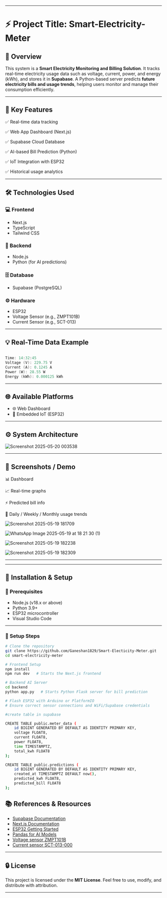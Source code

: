 
---

# ⚡ Project Title: Smart-Electricity-Meter

## 📌 Overview

This system is a **Smart Electricity Monitoring and Billing Solution**. It tracks real-time electricity usage data such as voltage, current, power, and energy (kWh), and stores it in **Supabase**. A Python-based server predicts **future electricity bills and usage trends**, helping users monitor and manage their consumption efficiently.

---

## 🧠 Key Features

✅ Real-time data tracking

✅ Web App Dashboard (Next.js)

✅ Supabase Cloud Database

✅ AI-based Bill Prediction (Python)

✅ IoT Integration with ESP32

✅ Historical usage analytics

---

## 🛠️ Technologies Used

### 💻 Frontend

* Next.js
* TypeScript
* Tailwind CSS

### 🧩 Backend

* Node.js
* Python (for AI predictions)

### 🗄️ Database

* Supabase (PostgreSQL)

### ⚙️ Hardware

* ESP32
* Voltage Sensor (e.g., ZMPT101B)
* Current Sensor (e.g., SCT-013)

---

## 💡 Real-Time Data Example

```cpp

Time: 14:32:45
Voltage (V): 229.75 V
Current (A): 0.1245 A
Power (W): 28.55 W
Energy (kWh): 0.000125 kWh

```

---

## 🌐 Available Platforms

* 🌐 Web Dashboard
* 🚀 Embedded IoT (ESP32)

---

## ⚙️ System Architecture

 
![Screenshot 2025-05-20 003538](https://github.com/user-attachments/assets/15bd098d-8716-49c3-a85b-337d808c7819)



---

## 📸 Screenshots / Demo

📊 Dashboard

📈 Real-time graphs

⚡ Predicted bill info

📅 Daily / Weekly / Monthly usage trends


![Screenshot 2025-05-19 181709](https://github.com/user-attachments/assets/8b160fee-08d3-4628-a269-be02449328a9)

![WhatsApp Image 2025-05-19 at 18 21 30 (1)](https://github.com/user-attachments/assets/72482f25-bba6-4da3-b3ca-dc38d2647abc)

![Screenshot 2025-05-19 182238](https://github.com/user-attachments/assets/2a275072-7b92-40e5-8504-05ce267a7226)

![Screenshot 2025-05-19 182309](https://github.com/user-attachments/assets/15dab639-fbaf-4cf5-a926-a8b74e4e2969)

---


---

## 📱 Installation & Setup

### 🔧 Prerequisites

* Node.js (v18.x or above)
* Python 3.9+
* ESP32 microcontroller
* Visual Studio Code

---

### 🚀 Setup Steps

```bash
# Clone the repository
git clone https://github.com/Ganeshan1829/Smart-Electicity-Meter.git
cd smart-electricity-meter

# Frontend Setup
npm install
npm run dev   # Starts the Next.js frontend

# Backend AI Server
cd backend
python app.py   # Starts Python Flask server for bill prediction

# Flash ESP32 with Arduino or PlatformIO
# Ensure correct sensor connections and WiFi/Supabase credentials

#create table in supabase

CREATE TABLE public.meter_data (
    id BIGINT GENERATED BY DEFAULT AS IDENTITY PRIMARY KEY,
    voltage FLOAT8,
    current FLOAT8,
    power FLOAT8,
    time TIMESTAMPTZ,
    total_kwh FLOAT8
);

CREATE TABLE public.predictions (
    id BIGINT GENERATED BY DEFAULT AS IDENTITY PRIMARY KEY,
    created_at TIMESTAMPTZ DEFAULT now(),
    predicted_kwh FLOAT8,
    predicted_bill FLOAT8
);

```
## 📚 References & Resources

- [Supabase Documentation](https://supabase.com/docs)
- [Next.js Documentation](https://nextjs.org/docs)
- [ESP32 Getting Started](https://randomnerdtutorials.com/getting-started-with-esp32/)
- [Pandas for AI Models](https://pandas.pydata.org/docs/)
- [Voltage sensor ZMPT101B ](https://diyprojectslabs.com/interfacing-zmpt101b-voltage-sensor-with-esp32/)
- [Current sensor SCT-013-000](https://forum.arduino.cc/t/current-sensor-sct-013-000/462305)

---

## 🔒 License

This project is licensed under the **MIT License**.
Feel free to use, modify, and distribute with attribution.

---


